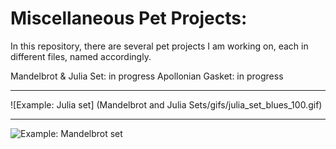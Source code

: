# Miscellaneous Pet Projects:



In this repository, there are several pet projects I am working on, each in different files, named accordingly.

Mandelbrot & Julia Set: in progress
Apollonian Gasket: in progress

---



![Example: Julia set] (Mandelbrot and Julia Sets/gifs/julia_set_blues_100.gif)


---

![Example: Mandelbrot set](mandelbrot_set_rdbu_100.gif)


